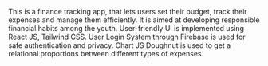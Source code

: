 This is a finance tracking app, that lets users set their budget, track their expenses and manage them efficiently.
It is aimed at developing responsible financial habits among the youth.
User-friendly UI is implemented using React JS, Tailwind CSS. 
User Login System through Firebase is used for safe authentication and privacy.
Chart JS Doughnut is used to get a relational proportions between different types of expenses.
